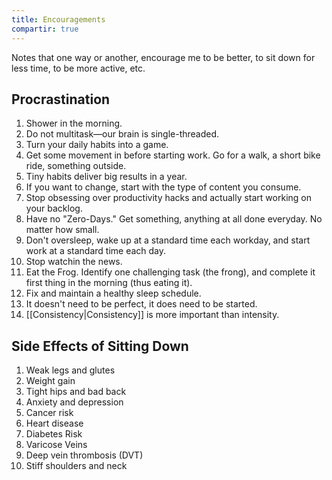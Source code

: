 ```yaml
---
title: Encouragements
compartir: true
---
```


Notes that one way or another, encourage me to be better, to sit down for less time, to be more active, etc.

## Procrastination

1. Shower in the morning.
2. Do not multitask—our brain is single-threaded.
3. Turn your daily habits into a game.
4. Get some movement in before starting work. Go for a walk, a short bike ride, something outside.
5. Tiny habits deliver big results in a year.
6. If you want to change, start with the type of content you consume.
7. Stop obsessing over productivity hacks and actually start working on your backlog.
8. Have no "Zero-Days." Get something, anything at all done everyday. No matter how small.
9. Don't oversleep, wake up at a standard time each workday, and start work at a standard time each day.
10. Stop watchin the news.
11. Eat the Frog. Identify one challenging task (the frong), and complete it first thing in the morning (thus eating it).
12. Fix and maintain a healthy sleep schedule.
13. It doesn't need to be perfect, it does need to be started.
14. [[Consistency|Consistency]] is more important than intensity.

## Side Effects of Sitting Down

1. Weak legs and glutes
2. Weight gain
3. Tight hips and bad back
4. Anxiety and depression
5. Cancer risk
6. Heart disease
7. Diabetes Risk
8. Varicose Veins
9. Deep vein thrombosis (DVT)
10. Stiff shoulders and neck
